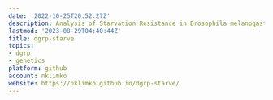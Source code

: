 ```yaml
---
date: '2022-10-25T20:52:27Z'
description: Analysis of Starvation Resistance in Drosophila melanogaster
lastmod: '2023-08-29T04:40:44Z'
title: dgrp-starve
topics:
- dgrp
- genetics
platform: github
account: nklimko
website: https://nklimko.github.io/dgrp-starve/
---
```


